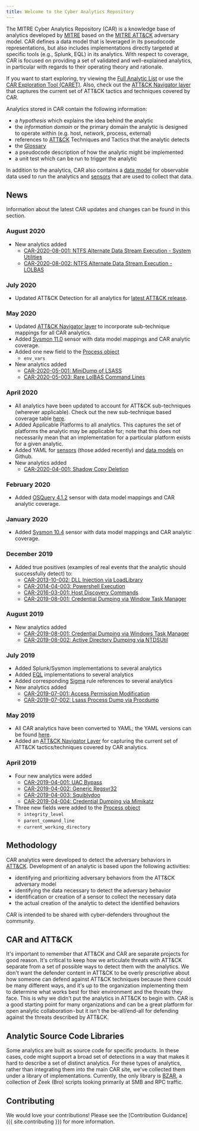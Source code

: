 ```yaml
---
title: Welcome to the Cyber Analytics Repository
---
```


The MITRE Cyber Analytics Repository (CAR) is a knowledge base of analytics developed by [MITRE](https://www.mitre.org) based on the [MITRE ATT&CK](https://attack.mitre.org/) adversary model. CAR defines a data model that is leveraged in its pseudocode representations, but also includes implementations directly targeted at specific tools (e.g., Splunk, EQL) in its analytics. With respect to coverage, CAR is focused on providing a set of validated and well-explained analytics, in particular with regards to their operating theory and rationale.

If you want to start exploring, try viewing the [Full Analytic List](analytics) or use the [CAR Exploration Tool (CARET)](https://mitre-attack.github.io/caret/#/). Also, check out the [ATT&CK Navigator layer](https://mitre-attack.github.io/attack-navigator/beta/enterprise/#layerURL=https%3A%2F%2Fraw.githubusercontent.com%2Fmitre-attack%2Fcar%2Fmaster%2Fdocs%2Fcar_attack%2Fcar_attack.json) that captures the current set of ATT&CK tactics and techniques covered by CAR.

Analytics stored in CAR contain the following information:
* a *hypothesis* which explains the idea behind the analytic
* the *information domain* or the primary domain the analytic is designed to operate within (e.g. host, network, process, external)
* references to [ATT&CK](https://attack.mitre.org/) Techniques and Tactics that the analytic detects
* the [Glossary](Glossary)
* a pseudocode description of how the analytic might be implemented
* a unit test which can be run to trigger the analytic

In addition to the analytics, CAR also contains a [data model](data_model) for observable data used to run the analytics and [sensors](sensors) that are used to collect that data.

## News
Information about the latest CAR updates and changes can be found in this section.

### August 2020
* New analytics added
  * [CAR-2020-08-001: NTFS Alternate Data Stream Execution - System Utilities](/analytics/CAR-2020-08-001)
  * [CAR-2020-08-002: NTFS Alternate Data Stream Execution - LOLBAS](/analytics/CAR-2020-08-002)
  
### July 2020
* Updated ATT&CK Detection for all analytics for [latest ATT&CK release](https://attack.mitre.org/resources/updates/updates-july-2020/).

### May 2020
* Updated [ATT&CK Navigator layer](https://mitre-attack.github.io/attack-navigator/beta/enterprise/#layerURL=https%3A%2F%2Fraw.githubusercontent.com%2Fmitre-attack%2Fcar%2Fmaster%2Fdocs%2Fcar_attack%2Fcar_attack.json) to incorporate sub-technique mappings for all CAR analytics.
* Added [Sysmon 11.0](/sensors/sysmon_11.0) sensor with data model mappings and CAR analytic coverage.
* Added one new field to the [Process object](/data_model/process)
  * `env_vars`
* New analytics added
  * [CAR-2020-05-001: MiniDump of LSASS](/analytics/CAR-2020-05-001)
  * [CAR-2020-05-003: Rare LolBAS Command Lines](/analytics/CAR-2020-05-003)

### April 2020
* All analytics have been updated to account for ATT&CK sub-techniques (wherever applicable). Check out the new sub-technique based coverage table [here](/analytics/index.html#analytic-list-by-techniquesub-technique-coverage).
* Added Applicable Platforms to all analytics. This captures the set of platforms the analytic may be applicable for; note that this does not necessarily mean that an implementation for a particular platform exists for a given analytic.
* Added YAML for [sensors](https://github.com/mitre-attack/car/tree/master/sensors) (those added recently) and [data models](https://github.com/mitre-attack/car/tree/master/data_model) on Github.
* New analytics added
  * [CAR-2020-04-001: Shadow Copy Deletion](/analytics/CAR-2020-04-001)


### February 2020
* Added [OSQuery 4.1.2](/sensors/osquery_4.1.2) sensor with data model mappings and CAR analytic coverage.

### January 2020
* Added [Sysmon 10.4](/sensors/sysmon_10.4) sensor with data model mappings and CAR analytic coverage.

### December 2019
* Added true positives (examples of real events that the analytic should successfully detect) to:
  * [CAR-2013-10-002: DLL Injection via LoadLibrary](/analytics/CAR-2013-10-002)
  * [CAR-2014-04-003: Powershell Execution](/analytics/CAR-2014-04-003)
  * [CAR-2016-03-001: Host Discovery Commands](/analytics/CAR-2016-03-001)
  * [CAR-2019-08-001: Credential Dumping via Window Task Manager](/analytics/CAR-2019-08-001) 
  
### August 2019
* New analytics added
  * [CAR-2019-08-001: Credential Dumping via Windows Task Manager](/analytics/CAR-2019-08-001)
  * [CAR-2019-08-002: Active Directory Dumping via NTDSUtil](/analytics/CAR-2019-08-002)
    
### July 2019
* Added Splunk/Sysmon implementations to several analytics
* Added [EQL](https://eqllib.readthedocs.io/en/latest/index.html) implementations to several analytics
* Added corresponding [Sigma](https://github.com/Neo23x0/sigma) rule references to several analytics
* New analytics added
  * [CAR-2019-07-001: Access Permission Modification](/analytics/CAR-2019-07-001)
  * [CAR-2019-07-002: Lsass Process Dump via Procdump](/analytics/CAR-2019-07-002)


### May 2019
* All CAR analytics have been converted to YAML; the YAML versions can be found [here](https://github.com/mitre-attack/car/tree/master/analytics).
* Added an [ATT&CK Navigator Layer](https://mitre-attack.github.io/attack-navigator/enterprise/#layerURL=https%3A%2F%2Fraw.githubusercontent.com%2Fmitre-attack%2Fcar%2Fmaster%2Fdocs%2Fcar_attack%2Fcar_attack.json) for capturing the current set of ATT&CK tactics/techniques covered by CAR analytics.

### April 2019
* Four new analytics were added
  * [CAR-2019-04-001: UAC Bypass](/analytics/CAR-2019-04-001)
  * [CAR-2019-04-002: Generic Regsvr32](/analytics/CAR-2019-04-002)
  * [CAR-2019-04-003: Squiblydoo](/analytics/CAR-2019-04-003)
  * [CAR-2019-04-004: Credential Dumping via Mimikatz](/analytics/CAR-2019-04-004)
* Three new fields were added to the [Process object](/data_model/process)
  * `integrity_level`
  * `parent_command_line`
  * `current_working_directory`

## Methodology
CAR analytics were developed to detect the adversary behaviors in [ATT&CK](https://attack.mitre.org/). Development of an analytic is based upon the following activities: 
* identifying and prioritizing adversary behaviors from the ATT&CK adversary model 
* identifying the data necessary to detect the adversary behavior
* identification or creation of a sensor to collect the necessary data
* the actual creation of the analytic to detect the identified behaviors

CAR is intended to be shared with cyber-defenders throughout the community.

## CAR and ATT&CK

It's important to remember that ATT&CK and CAR are separate projects for good reason. It's critical to keep how we articulate threats with ATT&CK separate from a set of possible ways to detect them with the analytics. We don't want the defender content in ATT&CK to be overly prescriptive about how someone can defend against ATT&CK techniques because there could be many different ways, and it's up to the organization implementing them to determine what works best for their environment and the threats they face. This is why we didn't put the analytics in ATT&CK to begin with. CAR is a good starting point for many organizations and can be a great platform for open analytic collaboration - but it isn't the be-all/end-all for defending against the threats described by ATT&CK.

## Analytic Source Code Libraries

Some analytics are built as source code for specific products. In these cases, code might support a broad set of detections in a way that makes it hard to describe a set of distinct analytics. For these types of analytics, rather than integrating them into the main CAR site, we've collected them under a library of implementations. Currently, the only library is [BZAR](https://github.com/mitre-attack/bzar), a collection of Zeek (Bro) scripts looking primarily at SMB and RPC traffic.

## Contributing

We would love your contributions! Please see the [Contribution Guidance]({{ site.contributing }}) for more information.
